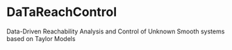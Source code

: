 # DaTaReachControl
Data-Driven Reachability Analysis and Control of Unknown Smooth systems based on Taylor Models
